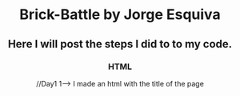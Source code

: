 <h1 align="center"> Brick-Battle by Jorge Esquiva </h1>

<h2 align="center"> Here I will post the steps I did to to my code.</h2>


<h3 align="center"> HTML </h3>

<p align="center">   //Day1
1--> I made an html with the title of the page <title>BrickBattle</title.
2--> I made 3 div to separate the content of the 3 game screens, Start, Game and End of game.
3--> Link the HTML with CSS and with the two JS Files

//Day2

1--> Change the End-Game div because it was not capturing what should be shown on the screen, only the title.</p>

<h3 align="center"> CSS </h3>
<p align="center">
1--> Starting-Screen which is where our start of the game will go with Title, logo and the button to start playing.

2--> Gaming Screen which is where we are going to play the game and the canvas which is going to be our game map.

3 --> End-Screen which is the Game Over and retry screen if you want to play again. </p>

<h3 align="center"> JS </h3>
<p align="center">
Day1
game.js --> It is our file that through classes will control the transition of our screens, at the moment I only have the transition from the home screen to the gaming screen with the canvas.

Day2
game. js --> Today I have made the GameScreens class have three screens, the initial one that transitions to the game screen through a button and through the logic of losing transitions to the Game Over screen, also with a button that when pressed I return to the game screen.

Day3

game.js 1 -> The next step will be to create the class so that the user is asked for its name and its name and the player's score can be seen.

2--> within player I have made two askingName() methods that ask the user for the name with a prompt.

3--> DisplayScore() in this method we take the html score id that I added before and using textContent enter the player + this.name which will be the name that I entered and socre + this.score.








Day1
script.js --> this is where our game logic will go and the canvas will be drawn with the game map, the ball, the bricks and the shovel to play.

1-> Function drawMap with window.requestAnimationFrame(drawMap); and by calling drawMap when the function finishes, we are creating a loop of frames to give the sensation of animating the frames that will be constantly called to add frames with drawMap().

2 -> Let's start drawing the ball. For this, I have created a variable with the radius and other variables with the position of the ball and the speed it will carry.

--> drawBall() function --> context.beginPath() to start drawing the ball
--> context.arc(x, y, radiusBall, 0, Math.PI * 2) to make the circle of the ball.
--> context.fillStyle = '#00FFFF'context.fill() to add color and fill the ball
--> context.closePath() closes the current path so that there are no errors in the future.

3 -> cleanMap() --> what this function does is delete the frames through which the ball passes.


4 --> movementBall() --> this function makes the ball move in the x and y direction according to the speed that we have predefined with the speedX and speedY variables. I have also added conditionals so that the ball bounces when it reaches the limits on the sides and above and that the game is lost if it hits the bottom. When hitting the bottom.

5--> drawPaddle() --> here using fillRect() and the constants that I created for the position and composure of the paddle we have drawn the paddle and I have associated directions with the direction arrows with initEvents() in which I had It had to reflect when it was pressed but also when it was released because if not, it would never stop going towards the pressed side.

6--> movementPadd() --> Here I delimit the paddle so that it does not leave the play area with collisions and also the speed (sensitivity) at which it will move to the sides

Day2
script.js

1 --> The first thing I did today is give the collision with the ball and the paddle, for this I had to make a conditional within the movementBall() function in which if the ball is in the same coordinates as the paddle (including the px width of this), the ball bounces and if not then the game goes to the Game Over screen.

2--> Also today I have managed to coordinate when I change from the first screen to the game screen, that the game does not start running before being on that screen with the startGame function, for this I changed it at the end of the code and added call to the drawMap() function inside startGame() so that it starts only when it is activated.

3--> When I lost and went to the retry screen I had a lot of problems being able to return to the game without it having already started so I made the retryGame() function that activates the retry button to go to the retry screen game but I also call the resetGame() function to reset the game to its initial form.

4 --> When it came to making the Bricks, it was quite difficult but I have already drawn them, all that remains is to do the collision, to draw them I first made the variables for the columns and rows, and how I wanted the width and height of each one to be. To draw them I made two fors to create the columns and rows with the bricks </p>


